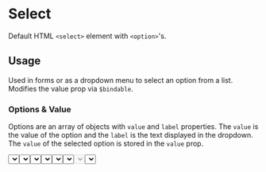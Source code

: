 <script lang="ts">
import DocsExample from '$lib/components/utils/DocsExample.svelte'
import Select from '$lib/components/Select.svelte'

let options = $state([
  { value: '1', label: 'Option 1' },
  { value: '2', label: 'Option 2' },
  { value: '3', label: 'Option 3' },
])

let optionsWithDisabled = $state([
  { value: '1', label: 'Option 1' },
  { value: '2', label: 'Option 2', disabled: true },
  { value: '3', label: 'Option 3' },
])

let value = $state('null')
let otherValue = $state('2')
let state = $state('untouched')
</script>

# Select

Default HTML `<select>` element with `<option>`'s.

## Usage

Used in forms or as a dropdown menu to select an option from a list. Modifies the value prop via `$bindable`.

### Options & Value

Options are an array of objects with `value` and `label` properties. The `value` is the value of the option and the `label` is the text displayed in the dropdown. The `value` of the selected option is stored in the `value` prop.

<DocsExample>
  <Select bind:value {options} placeholder="Select an option" />
</DocsExample>
<DocsExample>
  <p style="margin: 0;">value: <code>{value}</code></p>
</DocsExample>

```svelte
<script>
let options = $state([
  { value: '1', label: 'Option 1' },
  { value: '2', label: 'Option 2' },
  { value: '3', label: 'Option 3' },
])

let value = $state('null')
</script>

<Select bind:value {options} placeholder="Select an option" />
<p>value: <code>{value}</code></p>
```

### Placeholder

Placeholder text can be set to display when no option is selected. The placeholder is rendered as a disabled option at the top of the list which is selected if no value is set.

<DocsExample>
  <Select {options} placeholder="Select an option" />
</DocsExample>

```svelte
<Select {options} placeholder="Select an option" />
```

Placeholder can also be included even when a value is set.

<DocsExample>
  <Select bind:value={otherValue} {options} placeholder="Select an option" />
</DocsExample>

```svelte
<script>
let value = $state('2')
</script>

<Select bind:value {options} placeholder="Select an option" />
```

### State

State can be set to `touched`, `untouched`, `valid`, or `invalid`. If not set, the default state is `untouched`. State uses `$bindable` to modify the state prop, on change will set state to `touched` if state is `untouched`.

See [Input Types](/docs/types/Input) for more information on states.

<DocsExample>
  <Select {options} bind:state />
</DocsExample>
<DocsExample>
  <p style="margin: 0;">state: <code>{state}</code></p>
</DocsExample>

```svelte
<script>
let state = $state('untouched')
</script>

<Select {options} bind:state />
<p>state: <code>{state}</code></p>
```

States can be set to `valid` or `invalid`.

<DocsExample>
  <Select {options} state='valid' />
  <Select {options} state='invalid' />
</DocsExample>

```svelte
<Select {options} state='valid' />
<Select {options} state='invalid' />
```

### Disabled

<DocsExample>
  <Select {options} disabled />
</DocsExample>

```svelte
<Select {options} disabled />
```

Indivial options can also be disabled.

<DocsExample>
  <Select options={optionsWithDisabled} />
</DocsExample>

```svelte
<Select options={optionsWithDisabled} />

<script>
let optionsWithDisabled = $state([
  { value: '1', label: 'Option 1' },
  { value: '2', label: 'Option 2', disabled: true },
  { value: '3', label: 'Option 3' },
])
</script>
```

## Types

### Props

| Name        | Type                    | Required | Default     | Description                                           |
| ----------- | ----------------------- | :------: | ----------- | ----------------------------------------------------- |
| options     | `SelectOption`          |    ✅     |             | Array of objects with `value` and `label` properties. |
| value       | `SelectOption['value']` |          |             | Value of the selected option.                         |
| placeholder | `string`                |          |             | Placeholder text.                                     |
| disabled    | `boolean`               |          |             | Disables the select.                                  |
| state       | `InputState`            |          | `untouched` | State of the select.                                  |

### SelectOption

| Name     | Type      | Required | Default | Description          |
| -------- | --------- | :------: | ------- | -------------------- |
| value    | `string`  |    ✅     |         | Value of the option. |
| label    | `string`  |    ✅     |         | Label of the option. |
| disabled | `boolean` |          | `false` | Disables the option. |

## References

- [Input Types](/docs/types/Input)
